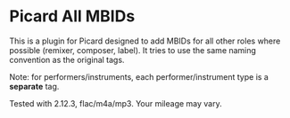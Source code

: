 # Picard All MBIDs

This is a plugin for Picard designed to add MBIDs for all other roles where possible (remixer, composer, label).
It tries to use the same naming convention as the original tags.

Note: for performers/instruments, each performer/instrument type is a **separate** tag.

Tested with 2.12.3, flac/m4a/mp3. Your mileage may vary.
